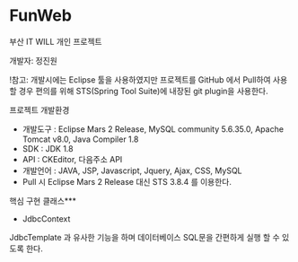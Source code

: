 # FunWeb
부산 IT WILL 개인 프로젝트

개발자: 정진원

!참고: 개발시에는 Eclipse 툴을 사용하였지만 프로젝트를 GitHub 에서 Pull하여 사용할 경우 편의를 위해 STS(Spring Tool Suite)에 내장된 git plugin을 사용한다.

프로젝트 개발환경
- 개발도구 : Eclipse Mars 2 Release, MySQL community 5.6.35.0, Apache Tomcat v8.0, Java Compiler 1.8
- SDK : JDK 1.8
- API : CKEditor, 다음주소 API
- 개발언어 : JAVA, JSP, Javascript, Jquery, Ajax, CSS, MySQL
- Pull 시 Eclipse Mars 2 Release 대신 STS 3.8.4 를 이용한다.

핵심 구현 클래스***

- JdbcContext

JdbcTemplate 과 유사한 기능을 하며 데이터베이스 SQL문을 간편하게 실행 할 수 있도록 한다.
